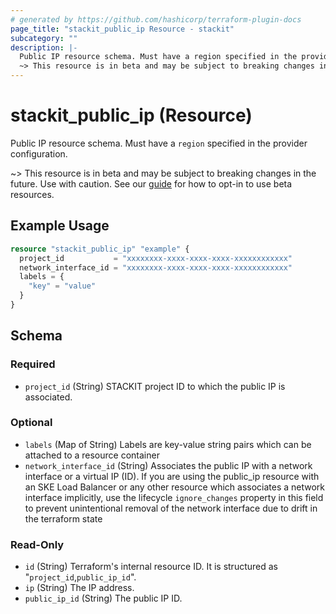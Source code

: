 ```yaml
---
# generated by https://github.com/hashicorp/terraform-plugin-docs
page_title: "stackit_public_ip Resource - stackit"
subcategory: ""
description: |-
  Public IP resource schema. Must have a region specified in the provider configuration.
  ~> This resource is in beta and may be subject to breaking changes in the future. Use with caution. See our guide https://registry.terraform.io/providers/stackitcloud/stackit/latest/docs/guides/opting_into_beta_resources for how to opt-in to use beta resources.
---
```


# stackit_public_ip (Resource)

Public IP resource schema. Must have a `region` specified in the provider configuration.

~> This resource is in beta and may be subject to breaking changes in the future. Use with caution. See our [guide](https://registry.terraform.io/providers/stackitcloud/stackit/latest/docs/guides/opting_into_beta_resources) for how to opt-in to use beta resources.

## Example Usage

```terraform
resource "stackit_public_ip" "example" {
  project_id           = "xxxxxxxx-xxxx-xxxx-xxxx-xxxxxxxxxxxx"
  network_interface_id = "xxxxxxxx-xxxx-xxxx-xxxx-xxxxxxxxxxxx"
  labels = {
    "key" = "value"
  }
}
```

<!-- schema generated by tfplugindocs -->
## Schema

### Required

- `project_id` (String) STACKIT project ID to which the public IP is associated.

### Optional

- `labels` (Map of String) Labels are key-value string pairs which can be attached to a resource container
- `network_interface_id` (String) Associates the public IP with a network interface or a virtual IP (ID). If you are using the public_ip resource with an SKE Load Balancer or any other resource which associates a network interface implicitly, use the lifecycle `ignore_changes` property in this field to prevent unintentional removal of the network interface due to drift in the terraform state

### Read-Only

- `id` (String) Terraform's internal resource ID. It is structured as "`project_id`,`public_ip_id`".
- `ip` (String) The IP address.
- `public_ip_id` (String) The public IP ID.
